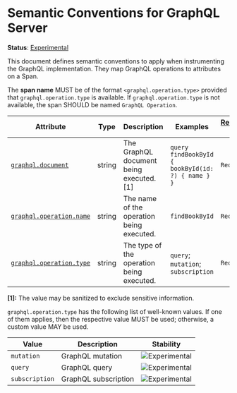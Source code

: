 <!--- Hugo front matter used to generate the website version of this page:
linkTitle: GraphQL Server
--->

# Semantic Conventions for GraphQL Server

**Status**: [Experimental][DocumentStatus]

This document defines semantic conventions to apply when instrumenting the GraphQL implementation. They map GraphQL
operations to attributes on a Span.

The **span name** MUST be of the format `<graphql.operation.type>` provided that
`graphql.operation.type` is available. If `graphql.operation.type` is not available, the
span SHOULD be named `GraphQL Operation`.

<!-- semconv graphql -->
<!-- NOTE: THIS TEXT IS AUTOGENERATED. DO NOT EDIT BY HAND. -->
<!-- see templates/registry/markdown/snippet.md.j2 -->
<!-- prettier-ignore-start -->
<!-- markdownlint-capture -->
<!-- markdownlint-disable -->

| Attribute  | Type | Description  | Examples  | [Requirement Level](https://opentelemetry.io/docs/specs/semconv/general/attribute-requirement-level/) | Stability |
|---|---|---|---|---|---|
| [`graphql.document`](/docs/attributes-registry/graphql.md) | string | The GraphQL document being executed. [1] | `query findBookById { bookById(id: ?) { name } }` | `Recommended` | ![Experimental](https://img.shields.io/badge/-experimental-blue) |
| [`graphql.operation.name`](/docs/attributes-registry/graphql.md) | string | The name of the operation being executed. | `findBookById` | `Recommended` | ![Experimental](https://img.shields.io/badge/-experimental-blue) |
| [`graphql.operation.type`](/docs/attributes-registry/graphql.md) | string | The type of the operation being executed. | `query`; `mutation`; `subscription` | `Recommended` | ![Experimental](https://img.shields.io/badge/-experimental-blue) |

**[1]:** The value may be sanitized to exclude sensitive information.



`graphql.operation.type` has the following list of well-known values. If one of them applies, then the respective value MUST be used; otherwise, a custom value MAY be used.

| Value  | Description | Stability |
|---|---|---|
| `mutation` | GraphQL mutation | ![Experimental](https://img.shields.io/badge/-experimental-blue) |
| `query` | GraphQL query | ![Experimental](https://img.shields.io/badge/-experimental-blue) |
| `subscription` | GraphQL subscription | ![Experimental](https://img.shields.io/badge/-experimental-blue) |



<!-- markdownlint-restore -->
<!-- prettier-ignore-end -->
<!-- END AUTOGENERATED TEXT -->
<!-- endsemconv -->

[DocumentStatus]: https://opentelemetry.io/docs/specs/otel/document-status

